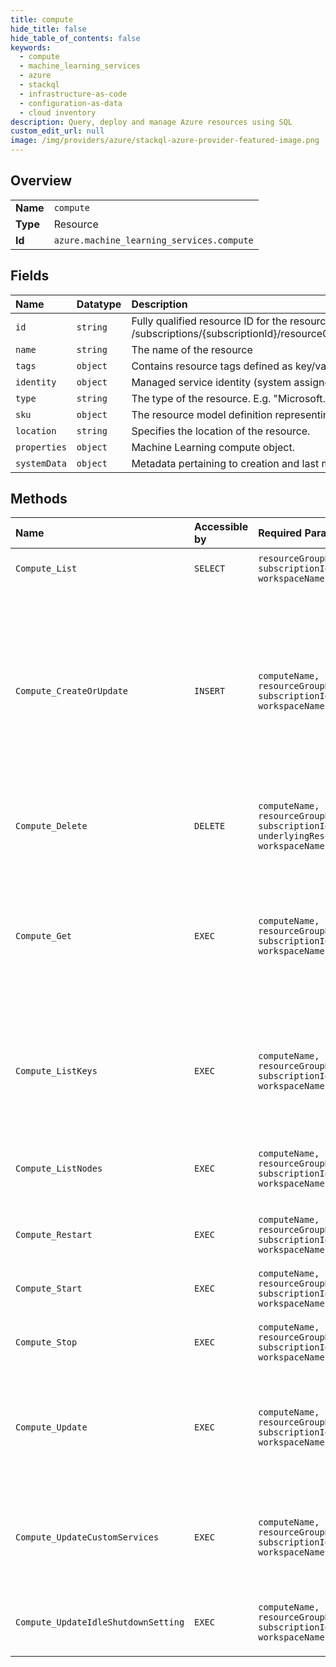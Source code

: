 ```yaml
---
title: compute
hide_title: false
hide_table_of_contents: false
keywords:
  - compute
  - machine_learning_services
  - azure    
  - stackql
  - infrastructure-as-code
  - configuration-as-data
  - cloud inventory
description: Query, deploy and manage Azure resources using SQL
custom_edit_url: null
image: /img/providers/azure/stackql-azure-provider-featured-image.png
---
```

  
    

## Overview
<table><tbody>
<tr><td><b>Name</b></td><td><code>compute</code></td></tr>
<tr><td><b>Type</b></td><td>Resource</td></tr>
<tr><td><b>Id</b></td><td><code>azure.machine_learning_services.compute</code></td></tr>
</tbody></table>

## Fields
| Name | Datatype | Description |
|:-----|:---------|:------------|
| `id` | `string` | Fully qualified resource ID for the resource. Ex - /subscriptions/{subscriptionId}/resourceGroups/{resourceGroupName}/providers/{resourceProviderNamespace}/{resourceType}/{resourceName} |
| `name` | `string` | The name of the resource |
| `tags` | `object` | Contains resource tags defined as key/value pairs. |
| `identity` | `object` | Managed service identity (system assigned and/or user assigned identities) |
| `type` | `string` | The type of the resource. E.g. "Microsoft.Compute/virtualMachines" or "Microsoft.Storage/storageAccounts" |
| `sku` | `object` | The resource model definition representing SKU |
| `location` | `string` | Specifies the location of the resource. |
| `properties` | `object` | Machine Learning compute object. |
| `systemData` | `object` | Metadata pertaining to creation and last modification of the resource. |
## Methods
| Name | Accessible by | Required Params | Description |
|:-----|:--------------|:----------------|:------------|
| `Compute_List` | `SELECT` | `resourceGroupName, subscriptionId, workspaceName` | Gets computes in specified workspace. |
| `Compute_CreateOrUpdate` | `INSERT` | `computeName, resourceGroupName, subscriptionId, workspaceName` | Creates or updates compute. This call will overwrite a compute if it exists. This is a nonrecoverable operation. If your intent is to create a new compute, do a GET first to verify that it does not exist yet. |
| `Compute_Delete` | `DELETE` | `computeName, resourceGroupName, subscriptionId, underlyingResourceAction, workspaceName` | Deletes specified Machine Learning compute. |
| `Compute_Get` | `EXEC` | `computeName, resourceGroupName, subscriptionId, workspaceName` | Gets compute definition by its name. Any secrets (storage keys, service credentials, etc) are not returned - use 'keys' nested resource to get them. |
| `Compute_ListKeys` | `EXEC` | `computeName, resourceGroupName, subscriptionId, workspaceName` | Gets secrets related to Machine Learning compute (storage keys, service credentials, etc). |
| `Compute_ListNodes` | `EXEC` | `computeName, resourceGroupName, subscriptionId, workspaceName` | Get the details (e.g IP address, port etc) of all the compute nodes in the compute. |
| `Compute_Restart` | `EXEC` | `computeName, resourceGroupName, subscriptionId, workspaceName` | Posts a restart action to a compute instance |
| `Compute_Start` | `EXEC` | `computeName, resourceGroupName, subscriptionId, workspaceName` | Posts a start action to a compute instance |
| `Compute_Stop` | `EXEC` | `computeName, resourceGroupName, subscriptionId, workspaceName` | Posts a stop action to a compute instance |
| `Compute_Update` | `EXEC` | `computeName, resourceGroupName, subscriptionId, workspaceName` | Updates properties of a compute. This call will overwrite a compute if it exists. This is a nonrecoverable operation. |
| `Compute_UpdateCustomServices` | `EXEC` | `computeName, resourceGroupName, subscriptionId, workspaceName` | Updates the custom services list. The list of custom services provided shall be overwritten |
| `Compute_UpdateIdleShutdownSetting` | `EXEC` | `computeName, resourceGroupName, subscriptionId, workspaceName` | Updates the idle shutdown setting of a compute instance. |
